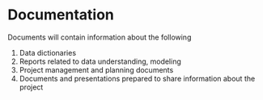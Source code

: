 # Documentation

Documents will contain information about the following 

1. Data dictionaries
2. Reports related to data understanding, modeling
3. Project management and planning documents
4. Documents and presentations prepared to share information about the project 

